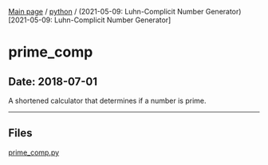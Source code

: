 [Main page](/) / [python](/python) / (2021-05-09: Luhn-Complicit Number Generator)[2021-05-09: Luhn-Complicit Number Generator]

# prime_comp

## Date: 2018-07-01

A shortened calculator that determines if a number is prime.

-----

## Files

[prime_comp.py](prime_comp.py)